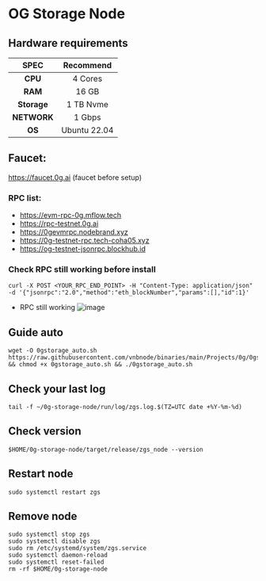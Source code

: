 # OG Storage Node
## Hardware requirements
|   SPEC      |       Recommend          |
| :---------: | :-----------------------:|
|   **CPU**   |        4 Cores           |
|   **RAM**   |        16 GB             |
| **Storage** |        1 TB Nvme         |
| **NETWORK** |        1 Gbps            |
|   **OS**    |        Ubuntu 22.04      |
## Faucet: 
https://faucet.0g.ai (faucet before setup)
### RPC list:
- https://evm-rpc-0g.mflow.tech
- https://rpc-testnet.0g.ai
- https://0gevmrpc.nodebrand.xyz
- https://0g-testnet-rpc.tech-coha05.xyz
- https://og-testnet-jsonrpc.blockhub.id
### Check RPC still working before install
```
curl -X POST <YOUR_RPC_END_POINT> -H "Content-Type: application/json" -d '{"jsonrpc":"2.0","method":"eth_blockNumber","params":[],"id":1}'
```
- RPC still working
![image](https://github.com/vnbnode/VNBnode-Guides/assets/40466326/4921dcf3-9ac0-4fd5-977b-6c575efee799)
## Guide auto
```
wget -O 0gstorage_auto.sh https://raw.githubusercontent.com/vnbnode/binaries/main/Projects/0g/0gstorage_auto.sh && chmod +x 0gstorage_auto.sh && ./0gstorage_auto.sh
```
## Check your last log
```
tail -f ~/0g-storage-node/run/log/zgs.log.$(TZ=UTC date +%Y-%m-%d)
```
## Check version
```
$HOME/0g-storage-node/target/release/zgs_node --version
```
## Restart node
```
sudo systemctl restart zgs
```
## Remove node
```
sudo systemctl stop zgs
sudo systemctl disable zgs
sudo rm /etc/systemd/system/zgs.service
sudo systemctl daemon-reload
sudo systemctl reset-failed
rm -rf $HOME/0g-storage-node
```
